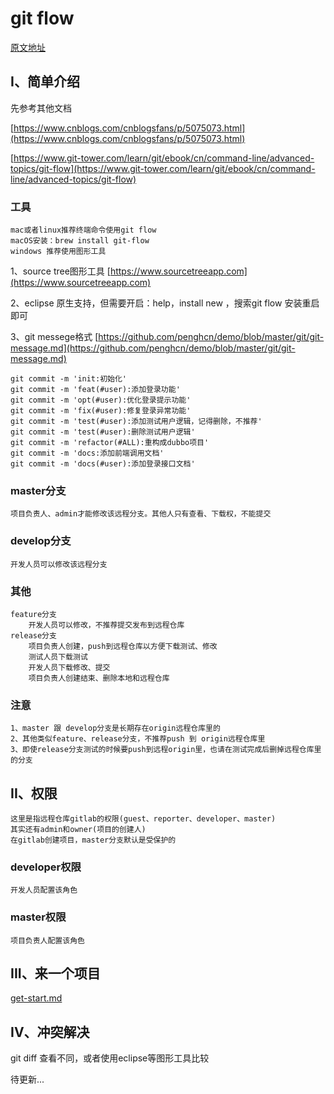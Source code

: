 # git flow
[原文地址](https://github.com/penghcn/start/blob/master/git/git-flow.md)

## I、简单介绍
先参考其他文档 

[https://www.cnblogs.com/cnblogsfans/p/5075073.html](https://www.cnblogs.com/cnblogsfans/p/5075073.html)

[https://www.git-tower.com/learn/git/ebook/cn/command-line/advanced-topics/git-flow](https://www.git-tower.com/learn/git/ebook/cn/command-line/advanced-topics/git-flow)

### 工具
    mac或者linux推荐终端命令使用git flow
    macOS安装：brew install git-flow
    windows 推荐使用图形工具 

1、source tree图形工具 [https://www.sourcetreeapp.com](https://www.sourcetreeapp.com)

2、eclipse 原生支持，但需要开启：help，install new ，搜索git flow 安装重启即可

3、git messege格式 [https://github.com/penghcn/demo/blob/master/git/git-message.md](https://github.com/penghcn/demo/blob/master/git/git-message.md)
   
    git commit -m 'init:初始化'
    git commit -m 'feat(#user):添加登录功能'
    git commit -m 'opt(#user):优化登录提示功能'
    git commit -m 'fix(#user):修复登录异常功能'
    git commit -m 'test(#user):添加测试用户逻辑，记得删除，不推荐'
    git commit -m 'test(#user):删除测试用户逻辑'
    git commit -m 'refactor(#ALL):重构成dubbo项目'
    git commit -m 'docs:添加前端调用文档'
    git commit -m 'docs(#user):添加登录接口文档'
 

### master分支
    项目负责人、admin才能修改该远程分支。其他人只有查看、下载权，不能提交
### develop分支
    开发人员可以修改该远程分支
### 其他
    feature分支
        开发人员可以修改，不推荐提交发布到远程仓库
    release分支
        项目负责人创建，push到远程仓库以方便下载测试、修改
        测试人员下载测试
        开发人员下载修改、提交
        项目负责人创建结束、删除本地和远程仓库
### 注意
    1、master 跟 develop分支是长期存在origin远程仓库里的
    2、其他类似feature、release分支，不推荐push 到 origin远程仓库里
    3、即使release分支测试的时候要push到远程origin里，也请在测试完成后删掉远程仓库里的分支

## II、权限
    这里是指远程仓库gitlab的权限(guest、reporter、developer、master)
    其实还有admin和owner(项目的创建人)
    在gitlab创建项目，master分支默认是受保护的

### developer权限
    开发人员配置该角色
### master权限
    项目负责人配置该角色

## III、来一个项目
[get-start.md](./get-start.md) 

## IV、冲突解决
git diff 查看不同，或者使用eclipse等图形工具比较

待更新...


